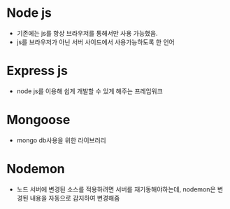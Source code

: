 # Node js
- 기존에는 js를 항상 브라우저를 통해서만 사용 가능했음.
- js를 브라우저가 아닌 서버 사이드에서 사용가능하도록 한 언어

# Express js
- node js를 이용해 쉽게 개발할 수 있게 해주는 프레임워크

# Mongoose
- mongo db사용을 위한 라이브러리

# Nodemon
- 노드 서버에 변경된 소스를 적용하려면 서버를 재기동해야하는데,
nodemon은 변경된 내용을 자동으로 감지하여 변경해줌